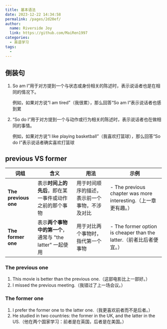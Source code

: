 ```yaml
---
title: 基本语法
date: 2023-12-22 14:34:58
permalink: /pages/2d20ef/
author:
  name: Riverside Joy
  link: https://github.com/MaiRen1997
categories:
  - 英语学习
tags:
  - 
---
```


## 倒装句

1. So am I”用于对方提到一个与状态或身份相关的陈述时，表示说话者也是在相同的情况下。

   例如，如果对方说“I am tired”（我很累），那么回答“So am I”表示说话者也感到累

2. “So do I”用于对方提到一个与动作或行为相关的陈述时，表示说话者也在做相同的事情。

   例如，如果对方说“I like playing basketball”（我喜欢打篮球），那么回答“So do I”表示说话者确实喜欢打篮球

## previous VS former

| 词组                 | 含义                                                     | 用法                                           | 示例                                                         |
| -------------------- | -------------------------------------------------------- | ---------------------------------------------- | ------------------------------------------------------------ |
| **The previous one** | 表示**时间上的先后**，即在某一事件或动作之前的那个事物   | 用于时间顺序的描述，表示前一个事物，不涉及对比 | - The previous chapter was more interesting.（上一章更有趣。） |
| **The former one**   | 表示**两个事物中的第一个**，通常与 "the latter" 一起使用 | 用于对比两个事物时，指代第一个事物             | - The former option is cheaper than the latter.（前者比后者便宜。） |

### The previous one

1. This movie is better than the previous one.（这部电影比上一部好。）
2. I missed the previous meeting.（我错过了上一场会议。）

###  The former one

1. I prefer the former one to the latter one.（我更喜欢前者而不是后者。）
2. He studied in two countries: the former in the UK, and the latter in the US.（他在两个国家学习：前者是在英国，后者是在美国。）

